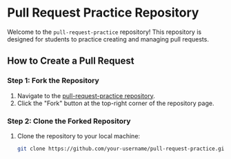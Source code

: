 # Pull Request Practice Repository

Welcome to the `pull-request-practice` repository! This repository is designed for students to practice creating and managing pull requests.

## How to Create a Pull Request

### Step 1: Fork the Repository
1. Navigate to the [pull-request-practice repository](https://github.com/your-username/pull-request-practice).
2. Click the "Fork" button at the top-right corner of the repository page.

### Step 2: Clone the Forked Repository
1. Clone the repository to your local machine:
   ```bash
   git clone https://github.com/your-username/pull-request-practice.git
